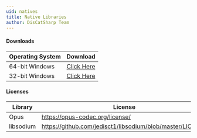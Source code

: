 ```yaml
---
uid: natives
title: Native Libraries
author: DisCatSharp Team
---
```


#### Downloads
Operating System|Download
| -------------- | -------------------------------------------------- |
| 64-bit Windows | [Click Here](/natives/vnext_natives_win32_x64.zip) |
| 32-bit Windows | [Click Here](/natives/vnext_natives_win32_x86.zip) |

#### Licenses
Library|License
| --------- | -------------------------------------------------------- |
| Opus      |https://opus-codec.org/license/                           |
| libsodium |https://github.com/jedisct1/libsodium/blob/master/LICENSE |
